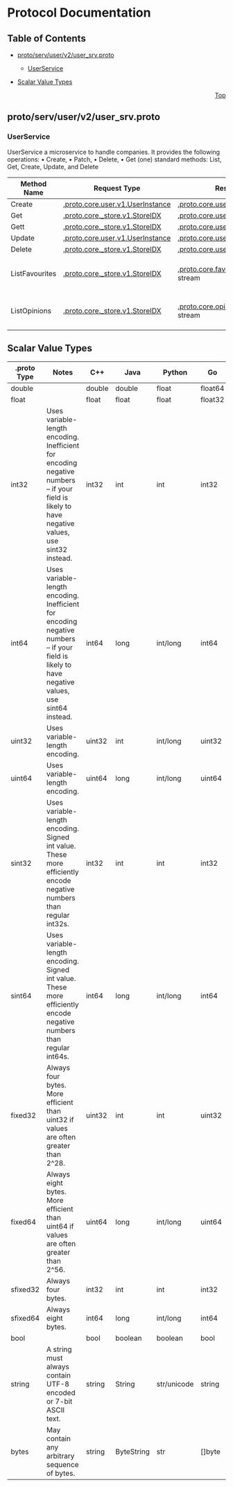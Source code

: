 # Protocol Documentation
<a name="top"></a>

## Table of Contents

- [proto/serv/user/v2/user_srv.proto](#proto_serv_user_v2_user_srv-proto)
    - [UserService](#proto-serv-user-v2-UserService)
  
- [Scalar Value Types](#scalar-value-types)



<a name="proto_serv_user_v2_user_srv-proto"></a>
<p align="right"><a href="#top">Top</a></p>

## proto/serv/user/v2/user_srv.proto


 

 

 


<a name="proto-serv-user-v2-UserService"></a>

### UserService
UserService
a microservice to handle companies. It provides the following operations:
• Create, • Patch, • Delete, • Get (one)
standard methods: List, Get, Create, Update, and Delete

| Method Name | Request Type | Response Type | Description |
| ----------- | ------------ | ------------- | ------------|
| Create | [.proto.core.user.v1.UserInstance](#proto-core-user-v1-UserInstance) | [.proto.core.user.v1.UserInstance](#proto-core-user-v1-UserInstance) | Create |
| Get | [.proto.core._store.v1.StoreIDX](#proto-core-_store-v1-StoreIDX) | [.proto.core.user.v1.UserInstance](#proto-core-user-v1-UserInstance) | Get |
| Gett | [.proto.core._store.v1.StoreIDX](#proto-core-_store-v1-StoreIDX) | [.proto.core.user.v1.UserInstance](#proto-core-user-v1-UserInstance) | Gett |
| Update | [.proto.core.user.v1.UserInstance](#proto-core-user-v1-UserInstance) | [.proto.core.user.v1.UserInstance](#proto-core-user-v1-UserInstance) | Update |
| Delete | [.proto.core._store.v1.StoreIDX](#proto-core-_store-v1-StoreIDX) | [.proto.core.user.v1.UserInstance](#proto-core-user-v1-UserInstance) | Delete |
| ListFavourites | [.proto.core._store.v1.StoreIDX](#proto-core-_store-v1-StoreIDX) | [.proto.core.favourite.v1.FavouriteAsset](#proto-core-favourite-v1-FavouriteAsset) stream | ListFavourites - stream favourites of a user |
| ListOpinions | [.proto.core._store.v1.StoreIDX](#proto-core-_store-v1-StoreIDX) | [.proto.core.opinion.v1.OpinionAsset](#proto-core-opinion-v1-OpinionAsset) stream | ListOpinions - stream opinions of a user |

 



## Scalar Value Types

| .proto Type | Notes | C++ | Java | Python | Go | C# | PHP | Ruby |
| ----------- | ----- | --- | ---- | ------ | -- | -- | --- | ---- |
| <a name="double" /> double |  | double | double | float | float64 | double | float | Float |
| <a name="float" /> float |  | float | float | float | float32 | float | float | Float |
| <a name="int32" /> int32 | Uses variable-length encoding. Inefficient for encoding negative numbers – if your field is likely to have negative values, use sint32 instead. | int32 | int | int | int32 | int | integer | Bignum or Fixnum (as required) |
| <a name="int64" /> int64 | Uses variable-length encoding. Inefficient for encoding negative numbers – if your field is likely to have negative values, use sint64 instead. | int64 | long | int/long | int64 | long | integer/string | Bignum |
| <a name="uint32" /> uint32 | Uses variable-length encoding. | uint32 | int | int/long | uint32 | uint | integer | Bignum or Fixnum (as required) |
| <a name="uint64" /> uint64 | Uses variable-length encoding. | uint64 | long | int/long | uint64 | ulong | integer/string | Bignum or Fixnum (as required) |
| <a name="sint32" /> sint32 | Uses variable-length encoding. Signed int value. These more efficiently encode negative numbers than regular int32s. | int32 | int | int | int32 | int | integer | Bignum or Fixnum (as required) |
| <a name="sint64" /> sint64 | Uses variable-length encoding. Signed int value. These more efficiently encode negative numbers than regular int64s. | int64 | long | int/long | int64 | long | integer/string | Bignum |
| <a name="fixed32" /> fixed32 | Always four bytes. More efficient than uint32 if values are often greater than 2^28. | uint32 | int | int | uint32 | uint | integer | Bignum or Fixnum (as required) |
| <a name="fixed64" /> fixed64 | Always eight bytes. More efficient than uint64 if values are often greater than 2^56. | uint64 | long | int/long | uint64 | ulong | integer/string | Bignum |
| <a name="sfixed32" /> sfixed32 | Always four bytes. | int32 | int | int | int32 | int | integer | Bignum or Fixnum (as required) |
| <a name="sfixed64" /> sfixed64 | Always eight bytes. | int64 | long | int/long | int64 | long | integer/string | Bignum |
| <a name="bool" /> bool |  | bool | boolean | boolean | bool | bool | boolean | TrueClass/FalseClass |
| <a name="string" /> string | A string must always contain UTF-8 encoded or 7-bit ASCII text. | string | String | str/unicode | string | string | string | String (UTF-8) |
| <a name="bytes" /> bytes | May contain any arbitrary sequence of bytes. | string | ByteString | str | []byte | ByteString | string | String (ASCII-8BIT) |

